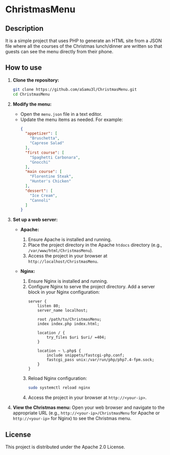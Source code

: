 # ChristmasMenu

## Description
It is a simple project that uses PHP to generate an HTML site from a JSON file where all the courses of the Christmas lunch/dinner are written so that guests can see the menu directly from their phone.

## How to use

1. **Clone the repository:**
   ```sh
   git clone https://github.com/aSamu3l/ChristmasMenu.git
   cd ChristmasMenu
   ```

2. **Modify the menu:**
   - Open the `menu.json` file in a text editor.
   - Update the menu items as needed. For example:
     ```json
     {
       "appetizer": [
         "Bruschetta",
         "Caprese Salad"
       ],
       "first course": [
         "Spaghetti Carbonara",
         "Gnocchi"
       ],
       "main course": [
         "Florentine Steak",
         "Hunter's Chicken"
       ],
       "dessert": [
         "Ice Cream",
         "Cannoli"
       ]
     }
     ```

3. **Set up a web server:**
   - **Apache:**
     1. Ensure Apache is installed and running.
     2. Place the project directory in the Apache `htdocs` directory (e.g., `/var/www/html/ChristmasMenu`).
     3. Access the project in your browser at `http://localhost/ChristmasMenu`.

   - **Nginx:**
     1. Ensure Nginx is installed and running.
     2. Configure Nginx to serve the project directory. Add a server block in your Nginx configuration:
        ```nginx
        server {
            listen 80;
            server_name localhost;

            root /path/to/ChristmasMenu;
            index index.php index.html;

            location / {
                try_files $uri $uri/ =404;
            }

            location ~ \.php$ {
                include snippets/fastcgi-php.conf;
                fastcgi_pass unix:/var/run/php/php7.4-fpm.sock;
            }
        }
        ```
     3. Reload Nginx configuration:
        ```sh
        sudo systemctl reload nginx
        ```
     4. Access the project in your browser at `http://<your-ip>`.

4. **View the Christmas menu:**
   Open your web browser and navigate to the appropriate URL (e.g., `http://<your-ip>/ChristmasMenu` for Apache or `http://<your-ip>` for Nginx) to see the Christmas menu.

## License
This project is distributed under the Apache 2.0 License.